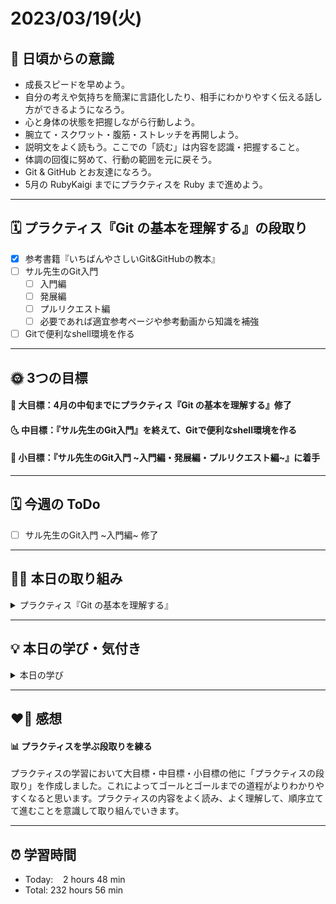 # 2023/03/19(火)
## 🕺 日頃からの意識
- 成長スピードを早めよう。
- 自分の考えや気持ちを簡潔に言語化したり、相手にわかりやすく伝える話し方ができるようになろう。
- 心と身体の状態を把握しながら行動しよう。
- 腕立て・スクワット・腹筋・ストレッチを再開しよう。
- 説明文をよく読もう。ここでの「読む」は内容を認識・把握すること。
- 体調の回復に努めて、行動の範囲を元に戻そう。
- Git & GitHub とお友達になろう。
- 5月の RubyKaigi までにプラクティスを Ruby まで進めよう。

---


## 🗓️ プラクティス『Git の基本を理解する』の段取り
- [x] 参考書籍『いちばんやさしいGit&GitHubの教本』
- [ ] サル先生のGit入門
  - [ ] 入門編
  - [ ] 発展編
  - [ ] プルリクエスト編
  - [ ] 必要であれば適宜参考ページや参考動画から知識を補強
- [ ] Gitで便利なshell環境を作る

---


## 🌞 3つの目標
#### 🌝 大目標：4月の中旬までにプラクティス『Git の基本を理解する』修了
#### 🌜 中目標：『サル先生のGit入門』を終えて、Gitで便利なshell環境を作る
#### 🌚 小目標：『サル先生のGit入門 ~入門編・発展編・プルリクエスト編~』に着手

---


## 🗓️ 今週の ToDo
- [ ] サル先生のGit入門 ~入門編~ 修了

---


## ✍🏻 本日の取り組み
<details><summary>プラクティス『Git の基本を理解する』</summary>
  
- プラクティスの内容を確認
- プラクティスの段取りを練る
- 『サル先生のGit入門』~入門編~
  - Git の基本
    - Git を使ったバージョン管理
    - 履歴を管理するリポジトリ
    - 変更を記録するコミット
    - ワークツリーとインデックス
  - チュートリアル1 Git の基本
    - Git のインストール
    - 初期設定
    - 新しいリポジトリを作成する
    - ファイルをコミットする
  - リポジトリの共有
    - リモートリポジトリにプッシュする
    - リモートリポジトリにクローンする
    - リモートリポジトリからプルする
</details>

---


## 💡 本日の学び・気付き
<details><summary>本日の学び</summary>

### コミットメッセージを書くときの意識
他の人がコミットの変更内容を調べる場合や、自分で後から履歴を見直す際に大切な情報となるので、変更内容のわかりやすいコメントを書くように心掛けるようにすること。
</details>

---


## ❤️‍🔥 感想
#### 📊 プラクティスを学ぶ段取りを練る
プラクティスの学習において大目標・中目標・小目標の他に「プラクティスの段取り」を作成しました。これによってゴールとゴールまでの道程がよりわかりやすくなると思います。プラクティスの内容をよく読み、よく理解して、順序立てて進むことを意識して取り組んでいきます。

---

## ⏰ 学習時間
- Today:&nbsp;&nbsp;&nbsp; 2 hours 48 min
- Total: 232 hours 56 min
